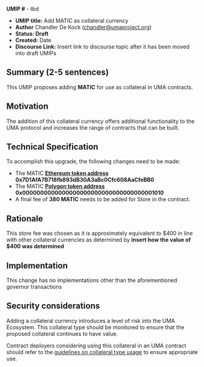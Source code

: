**UMIP #**  - tbd

-   **UMIP title:** Add MATIC as collateral currency 
-   **Author**  Chandler De Kock (chandler@umaproject.org)
-   **Status: Draft**
-   **Created:**  Date
-   **Discourse Link:**  Insert link to discourse topic after it has been moved into draft UMIPs

## Summary (2-5 sentences)

This UMIP proposes adding **MATIC** for use as collateral in UMA contracts.

## Motivation

The addition of this collateral currency offers additional functionality to the UMA protocol and increases the range of contracts that can be built.

## Technical Specification

To accomplish this upgrade, the following changes need to be made:

-   The MATIC **[Ethereum token address](https://etherscan.io/address/0x7D1AfA7B718fb893dB30A3aBc0Cfc608AaCfeBB0) 0x7D1AfA7B718fb893dB30A3aBc0Cfc608AaCfeBB0** 
-   The MATIC **[Polygon token address](https://polygonscan.com/address/0x0000000000000000000000000000000000001010) 0x0000000000000000000000000000000000001010** 
-   A final fee of **380 MATIC** needs to be added for Store in the contract.
    

## Rationale

This store fee was chosen as it is approximately equivalent to $400 in line with other collateral currencies as determined by **insert how the value of $400 was determined**

## Implementation


This change has no implementations other than the aforementioned governor transactions

## Security considerations

Adding a collateral currency introduces a level of risk into the UMA Ecosystem.  This collateral type should be monitored to ensure that the proposed collateral continues to have value.

Contract deployers considering using this collateral in an UMA contract should refer to the [guidelines on collateral type usage](https://docs.umaproject.org/uma-tokenholders/guidence-on-collateral-currency-addition) to ensure appropriate use.



